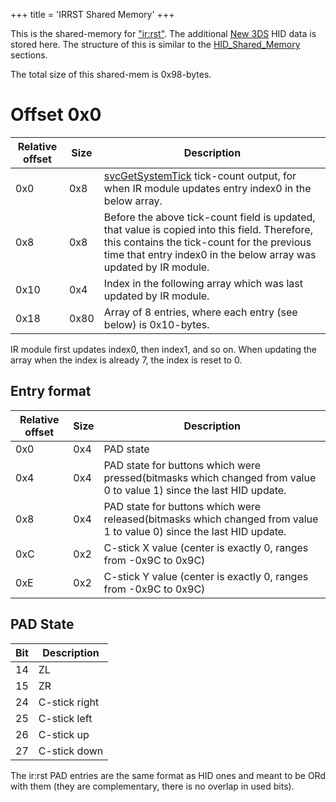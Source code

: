 +++
title = 'IRRST Shared Memory'
+++

This is the shared-memory for ["ir:rst"](IR_Services "wikilink"). The
additional [New 3DS](New_3DS "wikilink") HID data is stored here. The
structure of this is similar to the
[HID_Shared_Memory](HID_Shared_Memory "wikilink") sections.

The total size of this shared-mem is 0x98-bytes.

# Offset 0x0

| Relative offset | Size | Description                                                                                                                                                                                                      |
|-----------------|------|------------------------------------------------------------------------------------------------------------------------------------------------------------------------------------------------------------------|
| 0x0             | 0x8  | [svcGetSystemTick](SVC "wikilink") tick-count output, for when IR module updates entry index0 in the below array.                                                                                                |
| 0x8             | 0x8  | Before the above tick-count field is updated, that value is copied into this field. Therefore, this contains the tick-count for the previous time that entry index0 in the below array was updated by IR module. |
| 0x10            | 0x4  | Index in the following array which was last updated by IR module.                                                                                                                                                |
| 0x18            | 0x80 | Array of 8 entries, where each entry (see below) is 0x10-bytes.                                                                                                                                                  |

IR module first updates index0, then index1, and so on. When updating
the array when the index is already 7, the index is reset to 0.

## Entry format

| Relative offset | Size | Description                                                                                                          |
|-----------------|------|----------------------------------------------------------------------------------------------------------------------|
| 0x0             | 0x4  | PAD state                                                                                                            |
| 0x4             | 0x4  | PAD state for buttons which were pressed(bitmasks which changed from value 0 to value 1) since the last HID update.  |
| 0x8             | 0x4  | PAD state for buttons which were released(bitmasks which changed from value 1 to value 0) since the last HID update. |
| 0xC             | 0x2  | C-stick X value (center is exactly 0, ranges from -0x9C to 0x9C)                                                     |
| 0xE             | 0x2  | C-stick Y value (center is exactly 0, ranges from -0x9C to 0x9C)                                                     |

## PAD State

| Bit | Description   |
|-----|---------------|
| 14  | ZL            |
| 15  | ZR            |
| 24  | C-stick right |
| 25  | C-stick left  |
| 26  | C-stick up    |
| 27  | C-stick down  |

The ir:rst PAD entries are the same format as HID ones and meant to be
ORd with them (they are complementary, there is no overlap in used
bits).